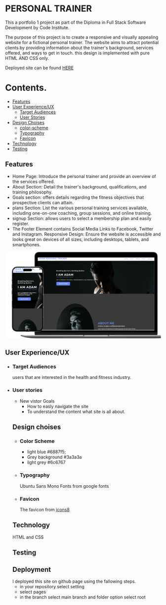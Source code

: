 # PERSONAL TRAINER

This a portfolio 1 project as part of the Diploma in Full Stack Software Development by Code Institute.

The purpose of this project is to create a responsive and visually appealing website for a fictional personal trainer. The website aims to attract potential clients by providing information about the trainer's background, services offered, and ways to get in touch. this design is implemented with pure HTML AND CSS only.

Deployed site can be found <a href="https://fitah-farah.github.io/personal-trainer/" target="_blank" rel="noopener">HERE </a>

# Contents.
  - [Features](#features) 
  - [User Experience/UX](#user-experienceux)
       - [Target Audiences](#target-audiences)
       - [User Stories](#user-stories) 
  - [Design Choises](#design-choises)
    - [color-scheme](#color-scheme)
    - [Typography](#typography)
    - [Favicon](#favicon)    
  - [Technology](#technology)
  - [Testing](#testing)
      
    
## Features
- Home Page: Introduce the personal trainer and provide an overview of the services offered.
- About Section: Detail the trainer's background, qualifications, and training philosophy.
- Goals section: offers details regarding the fitness objectives that prospective clients can attain.
- plans Section: List the various personal training services available, including one-on-one coaching, group sessions, and online training.
- signup Section: allows users to select a membership plan and easily register.
- The Footer Element contains Social Media Links to Facebook, Twitter and Instagram.
Responsive Design: Ensure the website is accessible and looks great on devices of all sizes, including desktops, tablets, and smartphones.

<img style="max-width: 100%;" alt="design mockup image" src="assets/readme-screenshots/Designmockup.png?raw=true">

 ## User Experience/UX
  - ### Target Audiences
    users that are interested in the health and fitness industry.
- ### User stories
    - New vistor Goals
      - How to easly navigate the site
      - To understand the content what site is all about.           
  ## Design choises
  - ### Color Scheme
    - light blue   #6887f5;
    - Grey background  #3a3a3a
    - light grey        #6c6767
  - ### Typography
    Ubuntu Sans Mono Fonts from google fonts
  - ### Favicon
    The favicon from <a href="https://icons8.com" target="_blank" rel="noopener"> icons8 </a>
  ## Technology
  HTML and CSS
  ## Testing
  ## Deployment
  I deployed this site on github page using the fallowing steps.
  - in your repository select setting
  - select pages
  - in the branch select main branch and folder option select root

